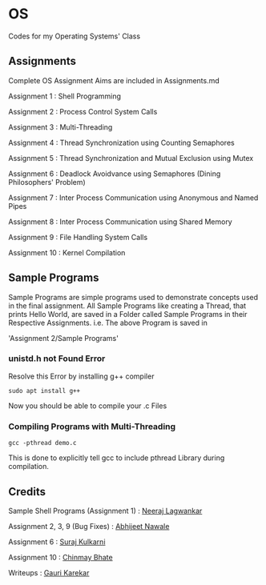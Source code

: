 # OS
Codes for my Operating Systems' Class

## Assignments

Complete OS Assignment Aims are included in Assignments.md

Assignment 1 : Shell Programming

Assignment 2 : Process Control System Calls

Assignment 3 : Multi-Threading

Assignment 4 : Thread Synchronization using Counting Semaphores

Assignment 5 : Thread Synchronization and Mutual Exclusion using Mutex

Assignment 6 : Deadlock Avoidvance using Semaphores (Dining Philosophers' Problem)

Assignment 7 : Inter Process Communication using Anonymous and Named Pipes

Assignment 8 : Inter Process Communication using Shared Memory

Assignment 9 : File Handling System Calls

Assignment 10 : Kernel Compilation


## Sample Programs
Sample Programs are simple programs used to demonstrate concepts used in the final assignment.
All Sample Programs like creating a Thread, that prints Hello World, are saved in a Folder called Sample Programs in their Respective Assignments. i.e. The above Program is saved in

'Assignment 2/Sample Programs'

### unistd.h not Found Error
Resolve this Error by installing g++ compiler

`sudo apt install g++`

Now you should be able to compile your .c Files

### Compiling Programs with Multi-Threading

`gcc -pthread demo.c`

This is done to explicitly tell gcc to include pthread Library during compilation.


## Credits

Sample Shell Programs (Assignment 1) : [ Neeraj Lagwankar ](https://github.com/FlashBlaze)

Assignment 2, 3, 9 (Bug Fixes) : [ Abhijeet Nawale ](https://github.com/Abhinawale) 

Assignment 6 : [ Suraj Kulkarni ](https://github.com/surajkool)

Assignment 10 : [ Chinmay Bhate ](https://github.com/chinmay13)

Writeups : [ Gauri Karekar ](https://github.com/gaurikarekar)
